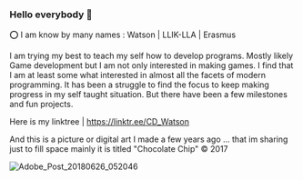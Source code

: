 ### Hello everybody 🫥

⭕ I am know by many names :
    Watson | LLIK-LLA | Erasmus

I am trying my best to teach my self how to develop programs. Mostly likely Game development but I am not only interested in making games. I find that I am at least some what interested in almost all the facets of modern programming. It has been a struggle to find the focus to keep making progress in my self taught situation. But there have been a few milestones and fun projects.


Here is my linktree   |  https://linktr.ee/CD_Watson




And this is a picture or digital art I made a few years ago ...  that im sharing just to fill space mainly
    it is titled "Chocolate Chip" © 2017


![Adobe_Post_20180626_052046](https://github.com/LLIK-LLA/LLIK-LLA/assets/14068305/8f5c07fa-a61a-4c00-9123-d95dfc13ea18)

<!--
**LLIK-LLA/LLIK-LLA** is a ✨ _special_ ✨ repository because its `README.md` (this file) appears on your GitHub profile.

Here are some ideas to get you started:


- 📫 E-Mail : CD_WATSON@outlook.com

-->
